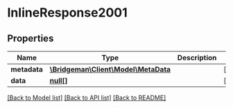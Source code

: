 # InlineResponse2001

## Properties
Name | Type | Description | Notes
------------ | ------------- | ------------- | -------------
**metadata** | [**\Bridgeman\Client\Model\MetaData**](MetaData.md) |  | [optional] 
**data** | [**null[]**](.md) |  | [optional] 

[[Back to Model list]](../../README.md#documentation-for-models) [[Back to API list]](../../README.md#documentation-for-api-endpoints) [[Back to README]](../../README.md)

